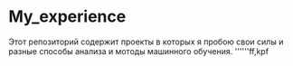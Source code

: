 # My_experience
Этот репозиторий содержит проекты в которых я пробою свои силы и разные способы анализа и мотоды машинного обучения.
''''''ff,kpf
